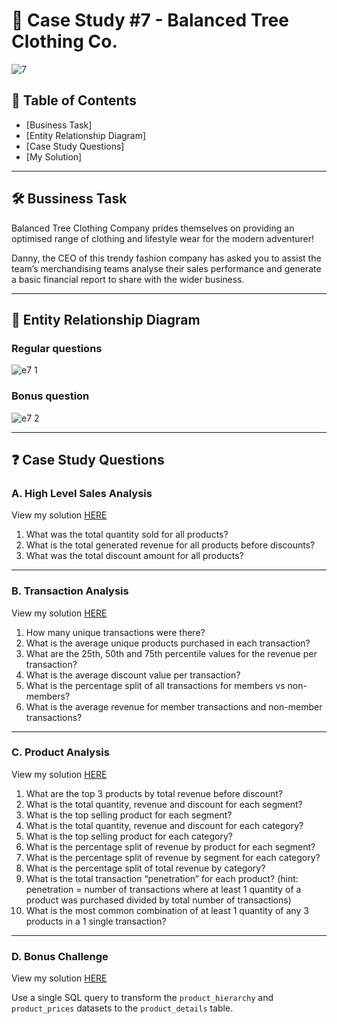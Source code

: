 # 👕 Case Study #7 - Balanced Tree Clothing Co.
![7](https://github.com/hatrang12/8weeksqlchallenge.com/assets/107136018/0feb00af-d0e6-4a7b-9f33-2a5dcffc213f)

## 📕 Table of Contents
* [Business Task]
* [Entity Relationship Diagram]
* [Case Study Questions]
* [My Solution]

---
## 🛠️ Bussiness Task

Balanced Tree Clothing Company prides themselves on providing an optimised range of clothing and lifestyle wear for the modern adventurer!

Danny, the CEO of this trendy fashion company has asked you to assist the team’s merchandising teams analyse their sales performance 
and generate a basic financial report to share with the wider business.

---
## 🔐 Entity Relationship Diagram
### Regular questions
![e7 1](https://github.com/hatrang12/8weeksqlchallenge.com/assets/107136018/4ad8eb61-725d-4197-ad10-2f07536d9e62)

### Bonus question
![e7 2](https://github.com/hatrang12/8weeksqlchallenge.com/assets/107136018/d1340f60-6588-47c9-9b06-42525cb22219)

---
## ❓ Case Study Questions
### A. High Level Sales Analysis
View my solution [HERE](https://github.com/hatrang12/8weeksqlchallenge.com/blob/main/Case%20Study%20%237%20-%20Balanced%20Tree%20Clothing%20Co/A.%20High%20Level%20Sales%20Analysis.md)

1. What was the total quantity sold for all products?
2. What is the total generated revenue for all products before discounts?
3. What was the total discount amount for all products?

---
### B. Transaction Analysis
View my solution [HERE](https://github.com/hatrang12/8weeksqlchallenge.com/blob/main/Case%20Study%20%237%20-%20Balanced%20Tree%20Clothing%20Co/B.%20Transaction%20Analysis.md)

1. How many unique transactions were there?
2. What is the average unique products purchased in each transaction?
3. What are the 25th, 50th and 75th percentile values for the revenue per transaction?
4. What is the average discount value per transaction?
5. What is the percentage split of all transactions for members vs non-members?
6. What is the average revenue for member transactions and non-member transactions?

---
### C. Product Analysis
View my solution [HERE](https://github.com/hatrang12/8weeksqlchallenge.com/blob/main/Case%20Study%20%237%20-%20Balanced%20Tree%20Clothing%20Co/C.%20Product%20Analysis.md)

1. What are the top 3 products by total revenue before discount?
2. What is the total quantity, revenue and discount for each segment?
3. What is the top selling product for each segment?
4. What is the total quantity, revenue and discount for each category?
5. What is the top selling product for each category?
6. What is the percentage split of revenue by product for each segment?
7. What is the percentage split of revenue by segment for each category?
8. What is the percentage split of total revenue by category?
9. What is the total transaction “penetration” for each product? (hint: penetration = number of transactions where at least 1 quantity of a product was purchased divided by total number of transactions)
10. What is the most common combination of at least 1 quantity of any 3 products in a 1 single transaction?

---
### D. Bonus Challenge
View my solution [HERE](https://github.com/hatrang12/8weeksqlchallenge.com/blob/main/Case%20Study%20%237%20-%20Balanced%20Tree%20Clothing%20Co/D.%20Bonus%20Question.md)

Use a single SQL query to transform the `product_hierarchy` and `product_prices` datasets to the `product_details` table.
